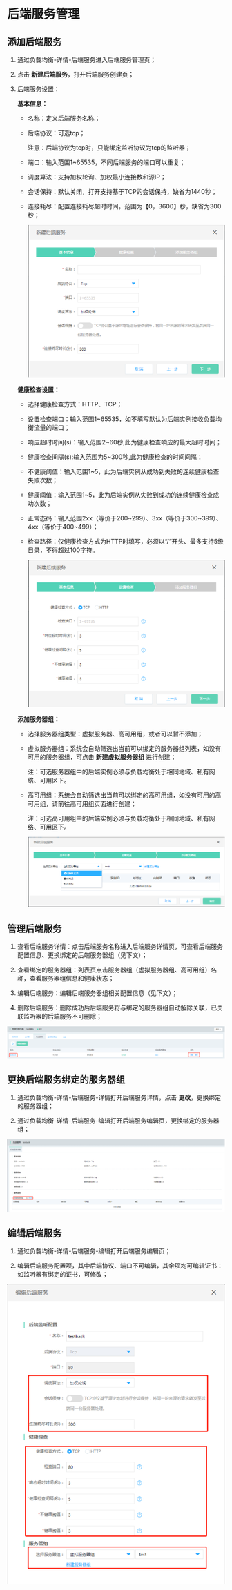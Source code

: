 # 后端服务管理

## 添加后端服务

1. 通过负载均衡-详情-后端服务进入后端服务管理页；

3. 点击 **新建后端服务**，打开后端服务创建页；

5. 后端服务设置：
	
	**基本信息：**
	
	- 名称：定义后端服务名称；
	
	- 后端协议：可选tcp；

		注意：后端协议为tcp时，只能绑定监听协议为tcp的监听器；

	- 端口：输入范围1~65535，不同后端服务的端口可以重复；

	- 调度算法：支持加权轮询、加权最小连接数和源IP；

	- 会话保持：默认关闭，打开支持基于TCP的会话保持，缺省为1440秒；

	- 连接耗尽：配置连接耗尽超时时间，范围为【0，3600】秒，缺省为300秒；

		![NLB后端服务设置](../../../../image/Networking/NLB/NLB-028.png)

	**健康检查设置：**

	- 选择健康检查方式：HTTP、TCP；

	- 设置检查端口：输入范围1~65535，如不填写默认为后端实例接收负载均衡流量的端口；

	- 响应超时时间(s)：输入范围2~60秒,此为健康检查响应的最大超时时间；

	- 健康检查间隔(s):输入范围为5~300秒,此为健康检查的时间间隔；

	- 不健康阈值：输入范围1~5，此为后端实例从成功到失败的连续健康检查失败次数；

	- 健康阈值：输入范围1~5，此为后端实例从失败到成功的连续健康检查成功次数；

	- 正常态码：输入范围2xx（等价于200~299）、3xx（等价于300~399）、4xx（等价于400~499）；

	- 检查路径：仅健康检查方式为HTTP时填写，必须以“/”开头、最多支持5级目录，不得超过100字符。

		![NLB健康检查设置](../../../../image/Networking/NLB/NLB-BackHealth.png)	

	**添加服务器组：**

	- 选择服务器组类型：虚拟服务器、高可用组，或者可以暂不添加；

	- 虚拟服务器组：系统会自动筛选出当前可以绑定的服务器组列表，如没有可用的服务器组，可点击 **新建虚拟服务器组** 进行创建；

		注：可选服务器组中的后端实例必须与负载均衡处于相同地域、私有网络、可用区下。

	- 高可用组：系统会自动筛选出当前可以绑定的高可用组，如没有可用的高可用组，请前往高可用组页面进行创建；

		注：可选高可用组中的后端实例必须与负载均衡处于相同地域、私有网络、可用区下。

		![NLB添加服务器组](../../../../image/Networking/NLB/NLB-BackVS.png)


## 管理后端服务

1. 查看后端服务详情：点击后端服务名称进入后端服务详情页，可查看后端服务配置信息、更换绑定的后端服务器组（见下文）；

1. 查看绑定的服务器组：列表页点击服务器组（虚拟服务器组、高可用组）名称，查看服务器组信息和健康状态；

1. 编辑后端服务：编辑后端服务器组相关配置信息（见下文）；

1. 删除后端服务：删除成功后后端服务将与绑定的服务器组自动解除关联，已关联监听器的后端服务不可删除；

![NLB管理后端服务](../../../../image/Networking/NLB/NLB-Back-Mgm.png)
	
## 更换后端服务绑定的服务器组

1. 通过负载均衡-详情-后端服务-详情打开后端服务详情，点击 **更改**，更换绑定的服务器组；

1. 通过负载均衡-详情-后端服务-编辑打开后端服务编辑页，更换绑定的服务器组；

![NLB更换后端绑定的服务器组](../../../../image/Networking/NLB/NLB-BackDetail.png)
	
## 编辑后端服务

1. 通过负载均衡-详情-后端服务-编辑打开后端服务编辑页；

1. 编辑后端服务配置项，其中后端协议、端口不可编辑，其余项均可编辑证书：如监听器有绑定的证书，可修改；

![NLB编辑后端服务](../../../../image/Networking/NLB/NLB-BackEdit.png)
	


